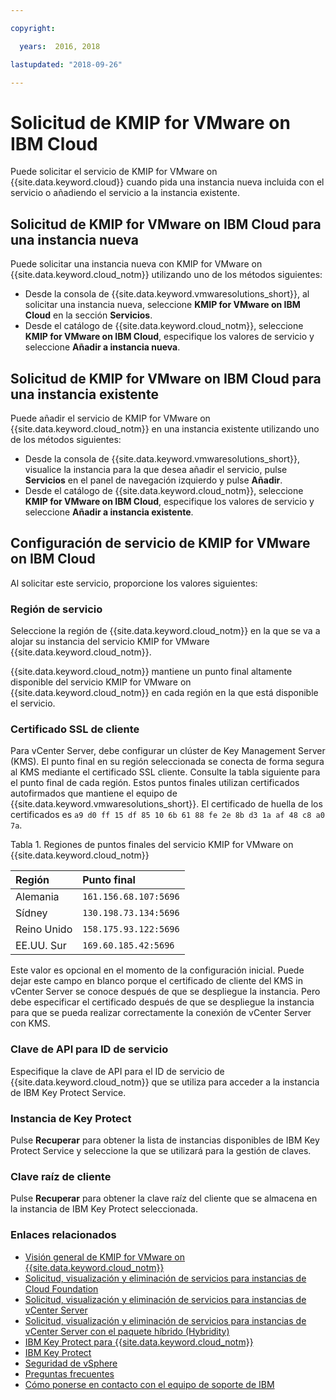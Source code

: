 ```yaml
---

copyright:

  years:  2016, 2018

lastupdated: "2018-09-26"

---
```


# Solicitud de KMIP for VMware on IBM Cloud

Puede solicitar el servicio de KMIP for VMware on {{site.data.keyword.cloud}} cuando pida una instancia nueva incluida con el servicio o añadiendo el servicio a la instancia existente.

## Solicitud de KMIP for VMware on IBM Cloud para una instancia nueva

Puede solicitar una instancia nueva con KMIP for VMware on {{site.data.keyword.cloud_notm}} utilizando uno de los métodos siguientes:
* Desde la consola de {{site.data.keyword.vmwaresolutions_short}}, al solicitar una instancia nueva, seleccione **KMIP for VMware on IBM Cloud** en la sección **Servicios**.
* Desde el catálogo de {{site.data.keyword.cloud_notm}}, seleccione **KMIP for VMware on IBM Cloud**, especifique los valores de servicio y seleccione **Añadir a instancia nueva**.

## Solicitud de KMIP for VMware on IBM Cloud para una instancia existente

Puede añadir el servicio de KMIP for VMware on {{site.data.keyword.cloud_notm}} en una instancia existente utilizando uno de los métodos siguientes:
* Desde la consola de {{site.data.keyword.vmwaresolutions_short}}, visualice la instancia para la que desea añadir el servicio, pulse **Servicios** en el panel de navegación izquierdo y pulse **Añadir**.
* Desde el catálogo de {{site.data.keyword.cloud_notm}}, seleccione **KMIP for VMware on IBM Cloud**, especifique los valores de servicio y seleccione **Añadir a instancia existente**.

## Configuración de servicio de KMIP for VMware on IBM Cloud

Al solicitar este servicio, proporcione los valores siguientes:

### Región de servicio

Seleccione la región de {{site.data.keyword.cloud_notm}} en la que se va a alojar su instancia del servicio KMIP for VMware {{site.data.keyword.cloud_notm}}.

{{site.data.keyword.cloud_notm}} mantiene un punto final altamente disponible del servicio KMIP for VMware on {{site.data.keyword.cloud_notm}} en cada región en la que está disponible el servicio.

### Certificado SSL de cliente

Para vCenter Server, debe configurar un clúster de Key Management Server (KMS). El punto final en su región seleccionada se conecta de forma segura al KMS mediante el certificado SSL cliente. Consulte la tabla siguiente para el punto final de cada región. Estos puntos finales utilizan certificados autofirmados que mantiene el equipo de {{site.data.keyword.vmwaresolutions_short}}. El certificado de huella de los certificados es `a9 d0 ff 15 df 85 10 6b 61 88 fe 2e 8b d3 1a af 48 c8 a0 7a`.

Tabla 1. Regiones de puntos finales del servicio KMIP for VMware on {{site.data.keyword.cloud_notm}}

| Región         | Punto final               |
|:---------------|:-----------------------|
| Alemania        |  `161.156.68.107:5696` |
| Sídney         |  `130.198.73.134:5696` |
| Reino Unido |  `158.175.93.122:5696` |
| EE.UU. Sur       |  `169.60.185.42:5696`  |

Este valor es opcional en el momento de la configuración inicial. Puede dejar este campo en blanco porque el certificado de cliente del KMS in vCenter Server se conoce después de que se despliegue la instancia. Pero debe especificar el certificado después de que se despliegue la instancia para que se pueda realizar correctamente la conexión de vCenter Server con KMS.

### Clave de API para ID de servicio

Especifique la clave de API para el ID de servicio de {{site.data.keyword.cloud_notm}} que se utiliza para acceder a la instancia de IBM Key Protect Service.

### Instancia de Key Protect

Pulse **Recuperar** para obtener la lista de instancias disponibles de IBM Key Protect Service y seleccione la que se utilizará para la gestión de claves.

### Clave raíz de cliente

Pulse **Recuperar** para obtener la clave raíz del cliente que se almacena en la instancia de IBM Key Protect seleccionada.



### Enlaces relacionados

* [Visión general de KMIP for VMware on {{site.data.keyword.cloud_notm}}](kmip_considerations.html)
* [Solicitud, visualización y eliminación de servicios para instancias de Cloud Foundation](../sddc/sd_addingremovingservices.html)
* [Solicitud, visualización y eliminación de servicios para instancias de vCenter Server](../vcenter/vc_addingremovingservices.html)
* [Solicitud, visualización y eliminación de servicios para instancias de vCenter Server con el paquete híbrido (Hybridity)](../vcenter/vc_hybrid_addingremovingservices.html)
* [IBM Key Protect para {{site.data.keyword.cloud_notm}}](https://console.bluemix.net/docs/services/keymgmt/index.html#getting-started-with-key-protect)
* [IBM Key Protect](https://console.bluemix.net/apidocs/639-ibm-key-protect?&language=javascript_jquery#introduction)
* [Seguridad de vSphere](https://docs.vmware.com/en/VMware-vSphere/6.5/com.vmware.vsphere.security.doc/GUID-52188148-C579-4F6A-8335-CFBCE0DD2167.html)
* [Preguntas frecuentes](../vmonic/faq.html)
* [Cómo ponerse en contacto con el equipo de soporte de IBM](../vmonic/trbl_support.html)
